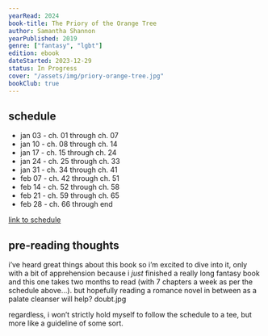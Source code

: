 ```yaml
---
yearRead: 2024
book-title: The Priory of the Orange Tree
author: Samantha Shannon
yearPublished: 2019
genre: ["fantasy", "lgbt"]
edition: ebook
dateStarted: 2023-12-29
status: In Progress
cover: "/assets/img/priory-orange-tree.jpg"
bookClub: true
---
```


## schedule

- jan 03 - ch. 01 through ch. 07
- jan 10 - ch. 08 through ch. 14
- jan 17 - ch. 15 through ch. 24
- jan 24 - ch. 25 through ch. 33
- jan 31 - ch. 34 through ch. 41
- feb 07 - ch. 42 through ch. 51
- feb 14 - ch. 52 through ch. 58
- feb 21 - ch. 59 through ch. 65
- feb 28 - ch. 66 through end

<p></p>

[link to schedule](https://www.reddit.com/r/bookclub/s/KeGx5SOGCe)

## pre-reading thoughts

i’ve heard great things about this book so i’m excited to dive into it, only with a bit of apprehension because i *just* finished a really long fantasy book and this one takes two months to read (with 7 chapters a week as per the schedule above…). but hopefully reading a romance novel in between as a palate cleanser will help? doubt.jpg

regardless, i won’t strictly hold myself to follow the schedule to a tee, but more like a guideline of some sort.